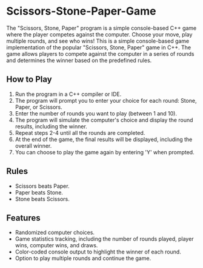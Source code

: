 # Scissors-Stone-Paper-Game
The "Scissors, Stone, Paper" program is a simple console-based C++ game where the player competes against the computer. Choose your move, play multiple rounds, and see who wins!
This is a simple console-based game implementation of the popular "Scissors, Stone, Paper" game in C++. The game allows players to compete against the computer in a series of rounds and determines the winner based on the predefined rules.

## How to Play

1. Run the program in a C++ compiler or IDE.
2. The program will prompt you to enter your choice for each round: Stone, Paper, or Scissors.
3. Enter the number of rounds you want to play (between 1 and 10).
4. The program will simulate the computer's choice and display the round results, including the winner.
5. Repeat steps 2-4 until all the rounds are completed.
6. At the end of the game, the final results will be displayed, including the overall winner.
7. You can choose to play the game again by entering 'Y' when prompted.

## Rules

- Scissors beats Paper.
- Paper beats Stone.
- Stone beats Scissors.

## Features

- Randomized computer choices.
- Game statistics tracking, including the number of rounds played, player wins, computer wins, and draws.
- Color-coded console output to highlight the winner of each round.
- Option to play multiple rounds and continue the game.
